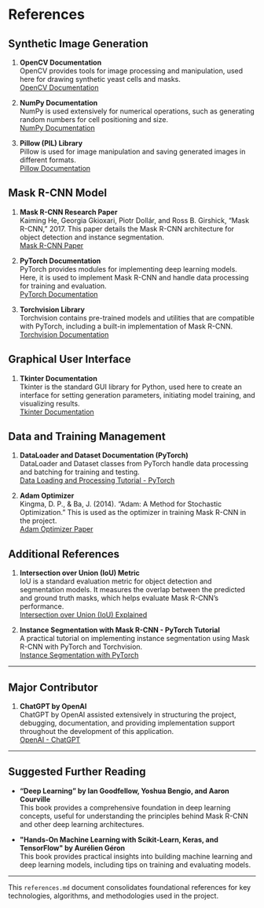 # References

## Synthetic Image Generation

1. **OpenCV Documentation**  
   OpenCV provides tools for image processing and manipulation, used here for drawing synthetic yeast cells and masks.  
   [OpenCV Documentation](https://docs.opencv.org/)

2. **NumPy Documentation**  
   NumPy is used extensively for numerical operations, such as generating random numbers for cell positioning and size.  
   [NumPy Documentation](https://numpy.org/doc/)

3. **Pillow (PIL) Library**  
   Pillow is used for image manipulation and saving generated images in different formats.  
   [Pillow Documentation](https://pillow.readthedocs.io/)

## Mask R-CNN Model

1. **Mask R-CNN Research Paper**  
   Kaiming He, Georgia Gkioxari, Piotr Dollár, and Ross B. Girshick, “Mask R-CNN,” 2017. This paper details the Mask R-CNN architecture for object detection and instance segmentation.  
   [Mask R-CNN Paper](https://arxiv.org/abs/1703.06870)

2. **PyTorch Documentation**  
   PyTorch provides modules for implementing deep learning models. Here, it is used to implement Mask R-CNN and handle data processing for training and evaluation.  
   [PyTorch Documentation](https://pytorch.org/docs/stable/index.html)

3. **Torchvision Library**  
   Torchvision contains pre-trained models and utilities that are compatible with PyTorch, including a built-in implementation of Mask R-CNN.  
   [Torchvision Documentation](https://pytorch.org/vision/stable/index.html)

## Graphical User Interface

1. **Tkinter Documentation**  
   Tkinter is the standard GUI library for Python, used here to create an interface for setting generation parameters, initiating model training, and visualizing results.  
   [Tkinter Documentation](https://docs.python.org/3/library/tkinter.html)

## Data and Training Management

1. **DataLoader and Dataset Documentation (PyTorch)**  
   DataLoader and Dataset classes from PyTorch handle data processing and batching for training and testing.  
   [Data Loading and Processing Tutorial - PyTorch](https://pytorch.org/tutorials/beginner/data_loading_tutorial.html)

2. **Adam Optimizer**  
   Kingma, D. P., & Ba, J. (2014). “Adam: A Method for Stochastic Optimization.” This is used as the optimizer in training Mask R-CNN in the project.  
   [Adam Optimizer Paper](https://arxiv.org/abs/1412.6980)

## Additional References

1. **Intersection over Union (IoU) Metric**  
   IoU is a standard evaluation metric for object detection and segmentation models. It measures the overlap between the predicted and ground truth masks, which helps evaluate Mask R-CNN’s performance.  
   [Intersection over Union (IoU) Explained](https://en.wikipedia.org/wiki/Jaccard_index)

2. **Instance Segmentation with Mask R-CNN - PyTorch Tutorial**  
   A practical tutorial on implementing instance segmentation using Mask R-CNN with PyTorch and Torchvision.  
   [Instance Segmentation with PyTorch](https://pytorch.org/tutorials/intermediate/torchvision_tutorial.html)

---

## Major Contributor

1. **ChatGPT by OpenAI**  
   ChatGPT by OpenAI assisted extensively in structuring the project, debugging, documentation, and providing implementation support throughout the development of this application.  
   [OpenAI - ChatGPT](https://openai.com/chatgpt)

---

## Suggested Further Reading

- **“Deep Learning” by Ian Goodfellow, Yoshua Bengio, and Aaron Courville**  
  This book provides a comprehensive foundation in deep learning concepts, useful for understanding the principles behind Mask R-CNN and other deep learning architectures.

- **"Hands-On Machine Learning with Scikit-Learn, Keras, and TensorFlow" by Aurélien Géron**  
  This book provides practical insights into building machine learning and deep learning models, including tips on training and evaluating models.

---

This `references.md` document consolidates foundational references for key technologies, algorithms, and methodologies used in the project.
